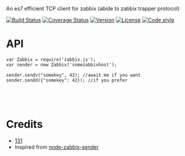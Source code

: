 An es7 efficient TCP client for zabbix (abide to zabbix trapper protocol)

[![Build Status](https://travis-ci.org/131/zabbix.js.svg?branch=master)](https://travis-ci.org/131/zabbix.js)
[![Coverage Status](https://coveralls.io/repos/github/131/zabbix.js/badge.svg?branch=master)](https://coveralls.io/github/131/zabbix.js?branch=master)
[![Version](https://img.shields.io/npm/v/zabbix.js.svg)](https://www.npmjs.com/package/zabbix.js)
[![License](https://img.shields.io/badge/license-MIT-blue.svg)](http://opensource.org/licenses/MIT)
[![Code style](https://img.shields.io/badge/code%2fstyle-ivs-green.svg)](https://www.npmjs.com/package/eslint-plugin-ivs)


# API
```
var Zabbix = require('zabbix.js');
var sender = new Zabbix('somezabbixhost');

sender.sendv("somekey", 42); //await me if you want
sender.sendd({"somekey": 42}); //if you prefer





```


# Credits 
* [131](https://github.com/131)
* Inspired from [node-zabbix-sender](https://github.com/shamil/node-zabbix-sender)
